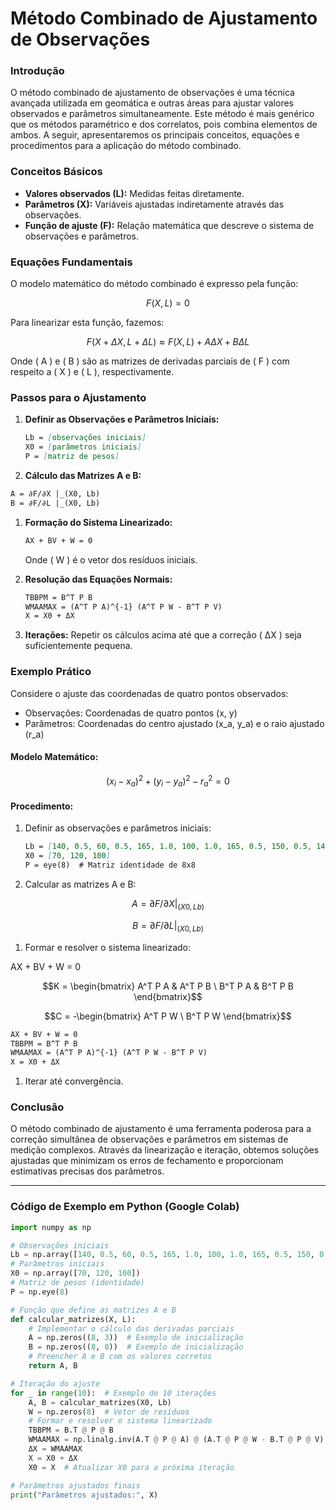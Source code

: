 # Método Combinado de Ajustamento de Observações

### Introdução

O método combinado de ajustamento de observações é uma técnica avançada utilizada em geomática e outras áreas para ajustar valores observados e parâmetros simultaneamente. Este método é mais genérico que os métodos paramétrico e dos correlatos, pois combina elementos de ambos. A seguir, apresentaremos os principais conceitos, equações e procedimentos para a aplicação do método combinado.

### Conceitos Básicos

* **Valores observados (L):** Medidas feitas diretamente.
* **Parâmetros (X):** Variáveis ajustadas indiretamente através das observações.
* **Função de ajuste (F):** Relação matemática que descreve o sistema de observações e parâmetros.

### Equações Fundamentais

O modelo matemático do método combinado é expresso pela função:

$$F(X, L) = 0$$

Para linearizar esta função, fazemos:

$$F(X + \Delta X, L + \Delta L) \approx F(X, L) + A \Delta X + B \Delta L$$

Onde ( A ) e ( B ) são as matrizes de derivadas parciais de ( F ) com respeito a ( X ) e ( L ), respectivamente.

### Passos para o Ajustamento

1.  **Definir as Observações e Parâmetros Iniciais:**

    ```markdown
    Lb = [observações iniciais]
    X0 = [parâmetros iniciais]
    P = [matriz de pesos]
    ```
2. **Cálculo das Matrizes A e B:**

```markdown
A = ∂F/∂X |_(X0, Lb)
B = ∂F/∂L |_(X0, Lb)
```

1.  **Formação do Sistema Linearizado:**

    ```markdown
    AX + BV + W = 0
    ```

    Onde ( W ) é o vetor dos resíduos iniciais.
2.  **Resolução das Equações Normais:**

    ```markdown
    TBBPM = B^T P B
    WMAAMAX = (A^T P A)^{-1} (A^T P W - B^T P V)
    X = X0 + ΔX
    ```
3. **Iterações:** Repetir os cálculos acima até que a correção ( ΔX ) seja suficientemente pequena.

### Exemplo Prático

Considere o ajuste das coordenadas de quatro pontos observados:

* Observações: Coordenadas de quatro pontos (x, y)
* Parâmetros: Coordenadas do centro ajustado (x\_a, y\_a) e o raio ajustado (r\_a)

#### Modelo Matemático:

$$(x_i - x_a)^2 + (y_i - y_a)^2 - r_a^2 = 0$$

#### Procedimento:

1.  Definir as observações e parâmetros iniciais:

    ```markdown
    Lb = [140, 0.5, 60, 0.5, 165, 1.0, 100, 1.0, 165, 0.5, 150, 0.5, 140, 1.0, 180, 1.0]
    X0 = [70, 120, 100]
    P = eye(8)  # Matriz identidade de 8x8
    ```
2. Calcular as matrizes A e B:

$$A = ∂F/∂X |_(X0, Lb)$$

$$B = ∂F/∂L |_(X0, Lb)$$

1. Formar e resolver o sistema linearizado:

AX + BV + W = 0

$$K = \begin{bmatrix} A^T P A & A^T P B \ B^T P A & B^T P B \end{bmatrix}$$

$$C = -\begin{bmatrix} A^T P W \ B^T P W \end{bmatrix}$$



```markdown
AX + BV + W = 0
TBBPM = B^T P B
WMAAMAX = (A^T P A)^{-1} (A^T P W - B^T P V)
X = X0 + ΔX
```

1. Iterar até convergência.

### Conclusão

O método combinado de ajustamento é uma ferramenta poderosa para a correção simultânea de observações e parâmetros em sistemas de medição complexos. Através da linearização e iteração, obtemos soluções ajustadas que minimizam os erros de fechamento e proporcionam estimativas precisas dos parâmetros.

***

### Código de Exemplo em Python (Google Colab)

```python
import numpy as np

# Observações iniciais
Lb = np.array([140, 0.5, 60, 0.5, 165, 1.0, 100, 1.0, 165, 0.5, 150, 0.5, 140, 1.0, 180, 1.0])
# Parâmetros iniciais
X0 = np.array([70, 120, 100])
# Matriz de pesos (identidade)
P = np.eye(8)

# Função que define as matrizes A e B
def calcular_matrizes(X, L):
    # Implementar o cálculo das derivadas parciais
    A = np.zeros((8, 3))  # Exemplo de inicialização
    B = np.zeros((8, 8))  # Exemplo de inicialização
    # Preencher A e B com os valores corretos
    return A, B

# Iteração do ajuste
for _ in range(10):  # Exemplo de 10 iterações
    A, B = calcular_matrizes(X0, Lb)
    W = np.zeros(8)  # Vetor de resíduos
    # Formar e resolver o sistema linearizado
    TBBPM = B.T @ P @ B
    WMAAMAX = np.linalg.inv(A.T @ P @ A) @ (A.T @ P @ W - B.T @ P @ V)
    ΔX = WMAAMAX
    X = X0 + ΔX
    X0 = X  # Atualizar X0 para a próxima iteração

# Parâmetros ajustados finais
print("Parâmetros ajustados:", X)
```
